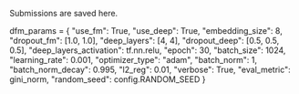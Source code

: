 
Submissions are saved here.

dfm_params = {
"use_fm": True,
"use_deep": True,
"embedding_size": 8,
"dropout_fm": [1.0, 1.0],
"deep_layers": [4, 4],
"dropout_deep": [0.5, 0.5, 0.5],
"deep_layers_activation": tf.nn.relu,
"epoch": 30,
"batch_size": 1024,
"learning_rate": 0.001,
"optimizer_type": "adam",
"batch_norm": 1,
"batch_norm_decay": 0.995,
"l2_reg": 0.01,
"verbose": True,
"eval_metric": gini_norm,
"random_seed": config.RANDOM_SEED
}
